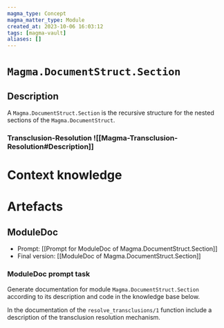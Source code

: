 ```yaml
---
magma_type: Concept
magma_matter_type: Module
created_at: 2023-10-06 16:03:12
tags: [magma-vault]
aliases: []
---
```

# `Magma.DocumentStruct.Section`

## Description

A `Magma.DocumentStruct.Section` is the recursive structure for the nested sections of the `Magma.DocumentStruct`.

### Transclusion-Resolution ![[Magma-Transclusion-Resolution#Description]]
# Context knowledge




# Artefacts

## ModuleDoc

- Prompt: [[Prompt for ModuleDoc of Magma.DocumentStruct.Section]]
- Final version: [[ModuleDoc of Magma.DocumentStruct.Section]]

### ModuleDoc prompt task

Generate documentation for module `Magma.DocumentStruct.Section` according to its description and code in the knowledge base below.

In the documentation of the `resolve_transclusions/1` function include a description of the transclusion resolution mechanism.
